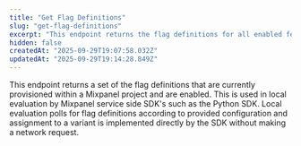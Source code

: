 ```yaml
---
title: "Get Flag Definitions"
slug: "get-flag-definitions"
excerpt: "This endpoint returns the flag definitions for all enabled feature flags within a Mixpanel project."
hidden: false
createdAt: "2025-09-29T19:07:58.032Z"
updatedAt: "2025-09-29T19:14:28.849Z"
---
```


This endpoint returns a set of the flag definitions that are currently provisioned within a Mixpanel project and are enabled. This is used in local evaluation by Mixpanel service side SDK's such as the Python SDK. Local evaluation polls for flag definitions according to provided configuration and assignment to a variant is implemented directly by the SDK without making a network request.
